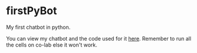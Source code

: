# firstPyBot
My first chatbot in python.

You can view my chatbot and the code used for it <a href="https://colab.research.google.com/drive/1rWjWLVmcJ8t679r6agbqorRaMIyKWFI6?usp=sharing">here</a>. Remember to run all the cells on co-lab else it won't work.
